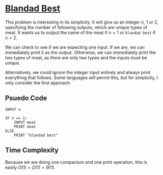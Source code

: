 # [Blandad Best](https://open.kattis.com/problems/blandadbest)

This problem is interesting in its simplicity. It will give us an integer $n$, $1$ or $2$, specifying the number of following outputs, which are unique types of meat. It wants us to output the name of the meat if $n = 1$ or `blandad best` if $n = 2$.

We can check to see if we are expecting one input. If we are, we can immediately print it as the output. Otherwise, we can immediately print the two types of meat, as there are only two types and the inputs must be unique.

Alternatively, we could ignore the integer input entirely and always print everything that follows. Some languages will permit this, but for simplicity, I only consider the first approach.

## Psuedo Code
```
INPUT n

IF n == 1:
    INPUT meat
    PRINT meat
ELSE
    PRINT "blandad best"
```

## Time Complexity
Because we are doing one comparison and one print operation, this is easily $O(1) = \Omega(1) = \Theta(1)$.
